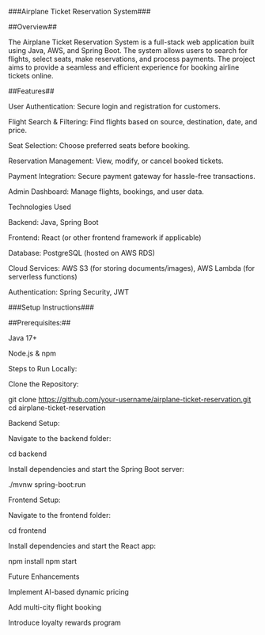 ###Airplane Ticket Reservation System###

##Overview##

The Airplane Ticket Reservation System is a full-stack web application built using Java, AWS, and Spring Boot. The system allows users to search for flights, select seats, make reservations, and process payments. The project aims to provide a seamless and efficient experience for booking airline tickets online.

##Features##

User Authentication: Secure login and registration for customers.

Flight Search & Filtering: Find flights based on source, destination, date, and price.

Seat Selection: Choose preferred seats before booking.

Reservation Management: View, modify, or cancel booked tickets.

Payment Integration: Secure payment gateway for hassle-free transactions.

Admin Dashboard: Manage flights, bookings, and user data.

Technologies Used

Backend: Java, Spring Boot

Frontend: React (or other frontend framework if applicable)

Database: PostgreSQL (hosted on AWS RDS)

Cloud Services: AWS S3 (for storing documents/images), AWS Lambda (for serverless functions)

Authentication: Spring Security, JWT

###Setup Instructions###

##Prerequisites:##

Java 17+

Node.js & npm

Steps to Run Locally:

Clone the Repository:

git clone https://github.com/your-username/airplane-ticket-reservation.git
cd airplane-ticket-reservation

Backend Setup:

Navigate to the backend folder:

cd backend

Install dependencies and start the Spring Boot server:

./mvnw spring-boot:run

Frontend Setup:

Navigate to the frontend folder:

cd frontend

Install dependencies and start the React app:

npm install
npm start

Future Enhancements

Implement AI-based dynamic pricing

Add multi-city flight booking

Introduce loyalty rewards program

